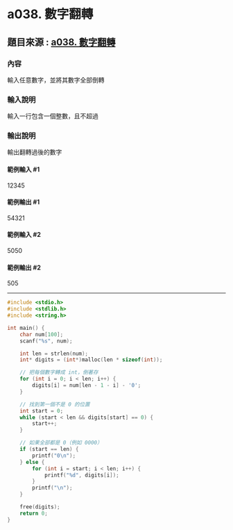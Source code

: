 # a038. 數字翻轉
## 題目來源 : [a038. 數字翻轉](https://zerojudge.tw/ShowProblem?problemid=a038)
### 內容
輸入任意數字，並將其數字全部倒轉

### 輸入說明
輸入一行包含一個整數，且不超過 

### 輸出說明
輸出翻轉過後的數字

#### 範例輸入 #1
12345
#### 範例輸出 #1
54321
#### 範例輸入 #2
5050
#### 範例輸出 #2
505


---

```c
#include <stdio.h>
#include <stdlib.h>
#include <string.h>

int main() {
    char num[100];
    scanf("%s", num);

    int len = strlen(num);
    int* digits = (int*)malloc(len * sizeof(int));

    // 把每個數字轉成 int，倒著存
    for (int i = 0; i < len; i++) {
        digits[i] = num[len - 1 - i] - '0';
    }

    // 找到第一個不是 0 的位置
    int start = 0;
    while (start < len && digits[start] == 0) {
        start++;
    }

    // 如果全部都是 0（例如 0000）
    if (start == len) {
        printf("0\n");
    } else {
        for (int i = start; i < len; i++) {
            printf("%d", digits[i]);
        }
        printf("\n");
    }

    free(digits);
    return 0;
}
```
